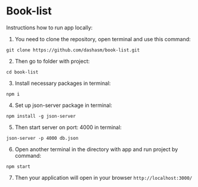 # Book-list

Instructions how to run app locally:

1. You need to clone the repository, open terminal and use this command:


```
git clone https://github.com/dashasm/book-list.git
```

2. Then go to folder with project:

```
cd book-list
```

3. Install necessary packages in terminal:

```
npm i
```

4. Set up json-server package in terminal:

```
npm install -g json-server
```

5. Then start server on port: 4000 in terminal:

```
json-server -p 4000 db.json
```

6. Open another terminal in the directory with app and run project by command:

```
npm start
```

7. Then your application will open in your browser `http://localhost:3000/`

